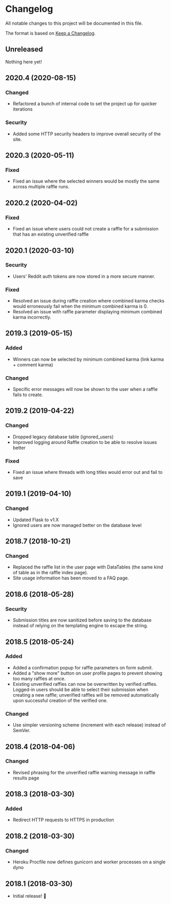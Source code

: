 # Changelog

All notable changes to this project will be documented in this file.

The format is based on [Keep a Changelog](http://keepachangelog.com/en/1.0.0/).

## Unreleased

Nothing here yet!

## 2020.4 (2020-08-15)

### Changed

- Refactored a bunch of internal code to set the project up for quicker iterations

### Security

- Added some HTTP security headers to improve overall security of the site.

## 2020.3 (2020-05-11)

### Fixed

- Fixed an issue where the selected winners would be mostly the same across multiple raffle runs.

## 2020.2 (2020-04-02)

### Fixed

- Fixed an issue where users could not create a raffle for a submission that has an existing unverified raffle

## 2020.1 (2020-03-10)

### Security

- Users' Reddit auth tokens are now stored in a more secure manner.

### Fixed

- Resolved an issue during raffle creation where combined karma checks would erroneously fail when the minimum combined karma is 0.
- Resolved an issue with raffle parameter displaying minimum combined karma incorrectly.

## 2019.3 (2019-05-15)

### Added

- Winners can now be selected by minimum combined karma (link karma + comment karma)

### Changed

- Specific error messages will now be shown to the user when a raffle fails to create.

## 2019.2 (2019-04-22)

### Changed

- Dropped legacy database table (ignored_users)
- Improved logging around Raffle creation to be able to resolve issues better

### Fixed

- Fixed an issue where threads with long titles would error out and fail to save

## 2019.1 (2019-04-10)

### Changed

- Updated Flask to v1.X
- Ignored users are now managed better on the database level

## 2018.7 (2018-10-21)

### Changed

- Replaced the raffle list in the user page with DataTables (the same kind of table as in the raffle index page).
- Site usage information has been moved to a FAQ page.

## 2018.6 (2018-05-28)

### Security

- Submission titles are now sanitized before saving to the database instead of relying on the templating engine to escape the string.

## 2018.5 (2018-05-24)

### Added

- Added a confirmation popup for raffle parameters on form submit.
- Added a "show more" button on user profile pages to prevent showing too many raffles at once.
- Existing unverified raffles can now be overwritten by verified raffles. Logged-in users should be able to select their submission when creating a new raffle; unverified raffles will be removed automatically upon successful creation of the verified one.

### Changed

- Use simpler versioning scheme (increment with each release) instead of SemVer.

## 2018.4 (2018-04-06)

### Changed

- Revised phrasing for the unverified raffle warning message in raffle results page

## 2018.3 (2018-03-30)

### Added

- Redirect HTTP requests to HTTPS in production

## 2018.2 (2018-03-30)

### Changed

- Heroku Procfile now defines gunicorn and worker processes on a single dyno

## 2018.1 (2018-03-30)

- Initial release! :tada:
